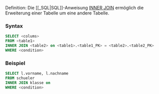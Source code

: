 Definition: Die [[_SQL|SQL]]-Anweisung [INNER JOIN](https://www.w3schools.com/sql/sql_join_inner.asp) ermöglich die Erweiterung einer Tabelle um eine andere Tabelle.

### Syntax
```SQL title:DB01
SELECT <colums>
FROM <table1>
INNER JOIN <table2> on <table1>.<table1_PK> = <table2>.<table2_PK>
WHERE <condition>
```

### Beispiel
```SQL title:DB01
SELECT l.vorname, l.nachname
FROM schueler
INNER JOIN klasse on 
WHERE <condition>
```